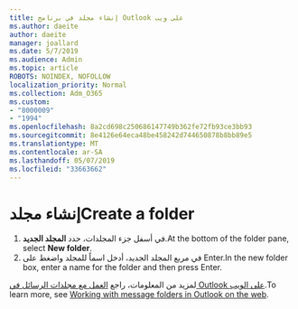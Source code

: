 ```yaml
---
title: إنشاء مجلد في برنامج Outlook على ويب
ms.author: daeite
author: daeite
manager: joallard
ms.date: 5/7/2019
ms.audience: Admin
ms.topic: article
ROBOTS: NOINDEX, NOFOLLOW
localization_priority: Normal
ms.collection: Adm_O365
ms.custom:
- "8000009"
- "1994"
ms.openlocfilehash: 8a2cd698c250686147749b362fe72fb93ce3bb93
ms.sourcegitcommit: 8e4126e64eca48be458242d744650878b8bb89e5
ms.translationtype: MT
ms.contentlocale: ar-SA
ms.lasthandoff: 05/07/2019
ms.locfileid: "33663662"
---
```

# <a name="create-a-folder"></a><span data-ttu-id="61c6d-102">إنشاء مجلد</span><span class="sxs-lookup"><span data-stu-id="61c6d-102">Create a folder</span></span>

1. <span data-ttu-id="61c6d-103">في أسفل جزء المجلدات، حدد **المجلد الجديد**.</span><span class="sxs-lookup"><span data-stu-id="61c6d-103">At the bottom of the folder pane, select **New folder**.</span></span>
2. <span data-ttu-id="61c6d-104">في مربع المجلد الجديد، أدخل اسماً للمجلد واضغط على Enter.</span><span class="sxs-lookup"><span data-stu-id="61c6d-104">In the new folder box, enter a name for the folder and then press Enter.</span></span>

<span data-ttu-id="61c6d-105">لمزيد من المعلومات، راجع [العمل مع مجلدات الرسائل في Outlook على الويب](https://support.office.com/article/ae0f10d6-54e7-4f29-acd3-78cdc3fdcb9f).</span><span class="sxs-lookup"><span data-stu-id="61c6d-105">To learn more, see [Working with message folders in Outlook on the web](https://support.office.com/article/ae0f10d6-54e7-4f29-acd3-78cdc3fdcb9f).</span></span>
